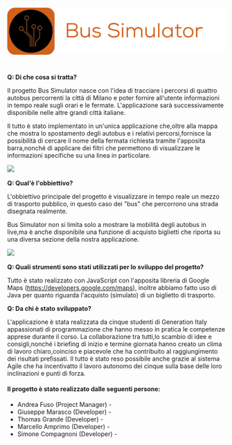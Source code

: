 


![](https://github.com/ImJimMoriarty/bus-simulator/blob/main/WebContent/img/Logobus.png)

#

**Q: Di che cosa si tratta?**

Il progetto Bus Simulator nasce con l'idea di tracciare i percorsi di quattro autobus
percorrenti la città di Milano e poter fornire all'utente informazioni in tempo reale 
sugli orari e le fermate. L'applicazione sarà successivamente disponibile nelle altre grandi città italiane.

Il tutto è stato implementato in un'unica applicazione che,oltre alla mappa che mostra lo
spostamento degli autobus e i relativi percorsi,fornisce la possibilità di cercare il nome della
fermata richiesta tramite l'apposita barra,nonché di applicare dei filtri che permettono di visualizzare
le informazioni specifiche su una linea in particolare.

![](https://github.com/ImJimMoriarty/bus-simulator/blob/main/chrome_rpbkGSAbri.gif)


**Q: Qual'è l'obbiettivo?**

L'obbiettivo principale del progetto è visualizzare in tempo reale un mezzo di trasporto pubblico, in questo caso dei "bus" che percorrono una strada disegnata realmente.

Bus Simulator non si limita solo a mostrare la mobilità degli autobus in live,ma
è anche disponibile una funzione di acquisto biglietti che riporta su una diversa 
sezione della nostra applicazione.

![](https://github.com/ImJimMoriarty/bus-simulator/blob/main/chrome_bCWxESzStT.gif)


**Q: Quali strumenti sono stati utilizzati per lo sviluppo del progetto?**

Tutto è stato realizzato con JavaScript con l'apposita libreria di Google Maps (https://developers.google.com/maps), inoltre abbiamo fatto uso di Java per quanto riguarda l'acquisto (simulato) di un biglietto di trasporto. 

**Q: Da chi è stato sviluppato?**

L'applicazione è stata realizzata da cinque studenti di Generation Italy appassionati di programmazione che hanno messo in pratica 
le competenze apprese durante il corso. 
La collaborazione tra tutti,lo scambio di idee e consigli,nonché i briefing di inizio e termine giornata hanno creato un clima
di lavoro chiaro,coinciso e piacevole che ha contribuito al raggiungimento dei risultati prefissati.
Il tutto è stato reso possibile anche grazie al sistema Agile che ha incentivatto il lavoro
autonomo dei cinque sulla base delle loro inclinazioni e punti di forza.

#### Il progetto è stato realizzato dalle seguenti persone:

- Andrea Fuso (Project Manager) - [<img src="https://cdn-icons-png.flaticon.com/512/174/174857.png" width="13" height="13"/>](https://www.linkedin.com/in/andreafuso96/)
- Giuseppe Marasco (Developer) - [<img src="https://cdn-icons-png.flaticon.com/512/174/174857.png" width="13" height="13"/>](https://www.linkedin.com/in/giuseppe-marasco-426310258/)
- Thomas Grande (Developer) - [<img src="https://cdn-icons-png.flaticon.com/512/174/174857.png" width="13" height="13"/>](https://www.linkedin.com/in/thomas-grande-5b3024205/)
- Marcello Amprimo (Developer) - [<img src="https://cdn-icons-png.flaticon.com/512/174/174857.png" width="13" height="13"/>](https://www.linkedin.com/in/marcello-amprimo-3214a5170/)
- Simone Compagnoni (Developer) - [<img src="https://cdn-icons-png.flaticon.com/512/174/174857.png" width="13" height="13"/>](https://www.linkedin.com/in/simone-compagnoni-55901824a/)



